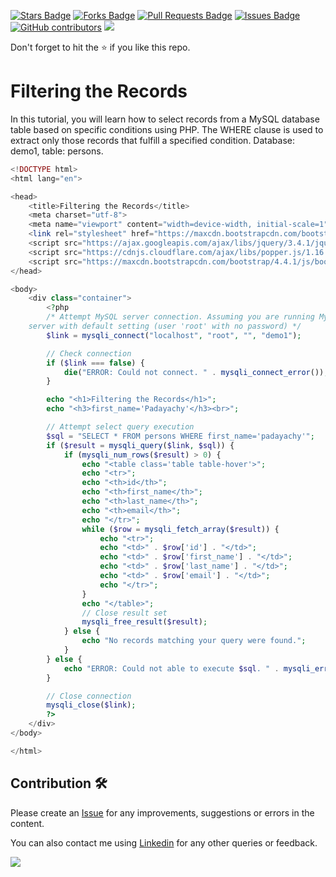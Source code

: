 <a href="https://github.com/drshahizan/learn-php/stargazers"><img src="https://img.shields.io/github/stars/drshahizan/learn-php" alt="Stars Badge"/></a>
<a href="https://github.com/drshahizan/learn-php/network/members"><img src="https://img.shields.io/github/forks/drshahizan/learn-php" alt="Forks Badge"/></a>
<a href="https://github.com/drshahizan/learn-php/pulls"><img src="https://img.shields.io/github/issues-pr/drshahizan/learn-php" alt="Pull Requests Badge"/></a>
<a href="https://github.com/drshahizan/learn-php/issues"><img src="https://img.shields.io/github/issues/drshahizan/learn-php" alt="Issues Badge"/></a>
<a href="https://github.com/drshahizan/learn-php/graphs/contributors"><img alt="GitHub contributors" src="https://img.shields.io/github/contributors/drshahizan/learn-php?color=2b9348"></a>
![](https://visitor-badge.glitch.me/badge?page_id=drshahizan/learn-php)

Don't forget to hit the :star: if you like this repo.

# Filtering the Records

In this tutorial, you will learn how to select records from a MySQL database table based on specific conditions using PHP. The WHERE clause is used to extract only those records that fulfill a specified condition. Database: demo1, table: persons.

```php
<!DOCTYPE html>
<html lang="en">

<head>
    <title>Filtering the Records</title>
    <meta charset="utf-8">
    <meta name="viewport" content="width=device-width, initial-scale=1">
    <link rel="stylesheet" href="https://maxcdn.bootstrapcdn.com/bootstrap/4.4.1/css/bootstrap.min.css">
    <script src="https://ajax.googleapis.com/ajax/libs/jquery/3.4.1/jquery.min.js"></script>
    <script src="https://cdnjs.cloudflare.com/ajax/libs/popper.js/1.16.0/umd/popper.min.js"></script>
    <script src="https://maxcdn.bootstrapcdn.com/bootstrap/4.4.1/js/bootstrap.min.js"></script>
</head>

<body>
    <div class="container">
        <?php
        /* Attempt MySQL server connection. Assuming you are running MySQL
    server with default setting (user 'root' with no password) */
        $link = mysqli_connect("localhost", "root", "", "demo1");

        // Check connection
        if ($link === false) {
            die("ERROR: Could not connect. " . mysqli_connect_error());
        }

        echo "<h1>Filtering the Records</h1>";
        echo "<h3>first_name='Padayachy'</h3><br>";

        // Attempt select query execution
        $sql = "SELECT * FROM persons WHERE first_name='padayachy'";
        if ($result = mysqli_query($link, $sql)) {
            if (mysqli_num_rows($result) > 0) {
                echo "<table class='table table-hover'>";
                echo "<tr>";
                echo "<th>id</th>";
                echo "<th>first_name</th>";
                echo "<th>last_name</th>";
                echo "<th>email</th>";
                echo "</tr>";
                while ($row = mysqli_fetch_array($result)) {
                    echo "<tr>";
                    echo "<td>" . $row['id'] . "</td>";
                    echo "<td>" . $row['first_name'] . "</td>";
                    echo "<td>" . $row['last_name'] . "</td>";
                    echo "<td>" . $row['email'] . "</td>";
                    echo "</tr>";
                }
                echo "</table>";
                // Close result set
                mysqli_free_result($result);
            } else {
                echo "No records matching your query were found.";
            }
        } else {
            echo "ERROR: Could not able to execute $sql. " . mysqli_error($link);
        }

        // Close connection
        mysqli_close($link);
        ?>
    </div>
</body>

</html>

```


## Contribution 🛠️
Please create an [Issue](https://github.com/drshahizan/learn-php/issues) for any improvements, suggestions or errors in the content.

You can also contact me using [Linkedin](https://www.linkedin.com/in/drshahizan/) for any other queries or feedback.

![](https://visitor-badge.glitch.me/badge?page_id=drshahizan)
